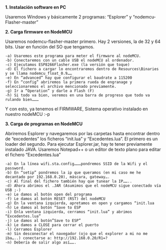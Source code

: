 **1. Instalación software en PC**

Usaremos Windows y básicamente 2 programas: “Esplorer” y “nodemcu-Flasher-master”

**2. Carga firmware en NodeMCU**

Usaremos nodemcu-flasher-master primero. Hay 2 versiones, la de 32 y 64 bits. Usar en función del SO que tengamos.

    -a) Usaremos este programa para meter el firmware al nodeMCU. 
    -b) Conectaremos con un cable USB el nodeMCU al ordenador.
    -c) Ejecutamos ESP8266Flasher.exe (la versión que toque)
    -d) El fichero a cargar lo encontraremos dentro de Resources\Binaries y se llama nodemcu_float_0.9……
    -e) En “advanced” hay que configurar el baudrate a 115200
    -f) En “config” abriremos la primera rueda de engranage y seleccionaremos el archivo mencionado previamente.
    -g) Ir a “Operation” y darle a Flash (F)
    -h) Si todo va bien, veremos en una barra de progreso que todo va rulando bien………

Y con esto, ya tenemos el FIRMWARE, Sistema operativo instalado en nuestro nodeMCU :-p

**3. Carga de programas en NodeMCU**

Abriremos Esplorer y navegaremos por las carpetas hasta encontrar dentro de “excedentes” los ficheros “init.lua” y 
“Excedentes.lua”. El primero es un loader del segundo. Para ejecutar Esplorer.jar, hay te tener previamente instalado JAVA. 
Usaremos Notepad++ o un editor de texto plano para editar el fichero “Excedentes.lua”

    -a) En la línea wifi.sta.config………pondremos SSID de la Wifi y el password.
    -b) En “setip” pondremos la ip que queramos (en mi caso me he decantado por 192.168.0.20), máscara, gateway….
    -c) Al final del fichero también hay que tunear la IP……..
    -d) Ahora abrimos el .JAR (Asumimos que el nodeMCU sigue conectado vía USB ;-)
    -e) Le damos al botón open del programa
    -f) Le damos al botón RESET (RST) del nodeMCU
    -g) En la ventana izquierda, apretamos en open y cargamos “init.lua
    -h) Le damos al botón “Save to ESP
    -i) Enla ventana izquierda, cerramos “init.lua” y abrimos “Excedentes.lua”
    -j) Le damos al botón”Save to ESP”
    -k) Le damos a CLOSE para cerrar el puerto
    -l) Cerramos Esplorer
    -m) Sin desconectar el navegador (ojo que el explorer a mi no me iba…..) conectarse a: http://192.168.0.20/R1=?
    -n) Debería de salir algo así…….
